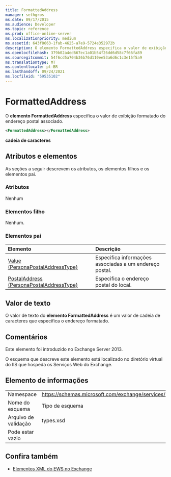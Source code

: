 ```yaml
---
title: FormattedAddress
manager: sethgros
ms.date: 09/17/2015
ms.audience: Developer
ms.topic: reference
ms.prod: office-online-server
ms.localizationpriority: medium
ms.assetid: 643f8663-1fab-4625-a7e9-5724e352972b
description: O elemento FormattedAddress especifica o valor de exibição formatado do endereço postal associado.
ms.openlocfilehash: 379b02a4ed667ec1a01b54f26dd6d58c7f66fa89
ms.sourcegitcommit: 54f6cd5a704b36b76d110ee53a6d6c1c3e15f5a9
ms.translationtype: MT
ms.contentlocale: pt-BR
ms.lasthandoff: 09/24/2021
ms.locfileid: "59535102"
---
```

# <a name="formattedaddress"></a>FormattedAddress

O **elemento FormattedAddress** especifica o valor de exibição formatado do endereço postal associado. 
  
```XML
<FormattedAddress></FormattedAddress>
```

 **cadeia de caracteres**
## <a name="attributes-and-elements"></a>Atributos e elementos

As seções a seguir descrevem os atributos, os elementos filhos e os elementos pai.
  
### <a name="attributes"></a>Atributos

Nenhum
  
### <a name="child-elements"></a>Elementos filho

Nenhum.
  
### <a name="parent-elements"></a>Elementos pai

|**Elemento**|**Descrição**|
|:-----|:-----|
|[Value (PersonaPostalAddressType)](value-personapostaladdresstype.md) <br/> |Especifica informações associadas a um endereço postal.  <br/> |
|[PostalAddress (PersonaPostalAddressType)](postaladdress-personapostaladdresstype.md) <br/> |Especifica o endereço postal do local.  <br/> |
   
## <a name="text-value"></a>Valor de texto

O valor de texto do **elemento FormattedAddress** é um valor de cadeia de caracteres que especifica o endereço formatado. 
  
## <a name="remarks"></a>Comentários

Este elemento foi introduzido no Exchange Server 2013.
  
O esquema que descreve este elemento está localizado no diretório virtual do IIS que hospeda os Serviços Web do Exchange.
  
## <a name="element-information"></a>Elemento de informações

|||
|:-----|:-----|
|Namespace  <br/> |https://schemas.microsoft.com/exchange/services/2006/types  <br/> |
|Nome do esquema  <br/> |Tipo de esquema  <br/> |
|Arquivo de validação  <br/> |types.xsd  <br/> |
|Pode estar vazio  <br/> ||
   
## <a name="see-also"></a>Confira também



- [Elementos XML do EWS no Exchange](ews-xml-elements-in-exchange.md)

